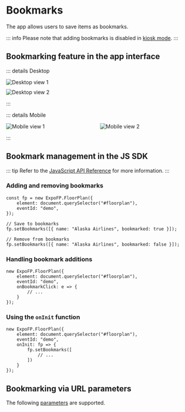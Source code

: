 # Bookmarks

The app allows users to save items as bookmarks.

::: info
Please note that adding bookmarks is disabled in [kiosk mode](/guide/query-parameters#kkiosk).
:::

## Bookmarking feature in the app interface

::: details Desktop
<p style="display: grid; grid-auto-flow: row; gap: 10px;">
    <img src="/img/bookmarks/1.png" alt="Desktop view 1" />
    <img src="/img/bookmarks/2.png" alt="Desktop view 2" />
</p>
:::

::: details Mobile
<p style="display: grid; grid-auto-flow: column; gap: 10px;">
    <img src="/img/bookmarks/3.png" alt="Mobile view 1" />
    <img src="/img/bookmarks/4.png" alt="Mobile view 2" />
</p>
:::

## Bookmark management in the JS SDK

::: tip
Refer to the [JavaScript API Reference](/guide/java-script-api-reference) for more information.
:::

### Adding and removing bookmarks

```js{7,10}
const fp = new ExpoFP.FloorPlan({
    element: document.querySelector("#floorplan"),
    eventId: "demo",
});

// Save to bookmarks
fp.setBookmarks([{ name: "Alaska Airlines", bookmarked: true }]);

// Remove from bookmarks
fp.setBookmarks([{ name: "Alaska Airlines", bookmarked: false }]);
```

### Handling bookmark additions

```js{4-6}
new ExpoFP.FloorPlan({
    element: document.querySelector("#floorplan"),
    eventId: "demo",
    onBookmarkClick: e => {
        // ...
    }
});
```

### Using the `onInit` function

```js{4-8}
new ExpoFP.FloorPlan({
    element: document.querySelector("#floorplan"),
    eventId: "demo",
    onInit: fp => {
        fp.setBookmarks([
            // ...
        ])
    }
});
```

## Bookmarking via URL parameters

The following [parameters](/guide/query-parameters#bookmarks) are supported.

